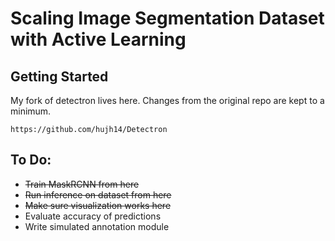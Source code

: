 # Scaling Image Segmentation Dataset with Active Learning

## Getting Started

My fork of detectron lives here. Changes from the original repo are kept to a minimum.

```
https://github.com/hujh14/Detectron
```

## To Do:
- ~~Train MaskRCNN from here~~
- ~~Run inference on dataset from here~~
- ~~Make sure visualization works here~~
- Evaluate accuracy of predictions
- Write simulated annotation module


